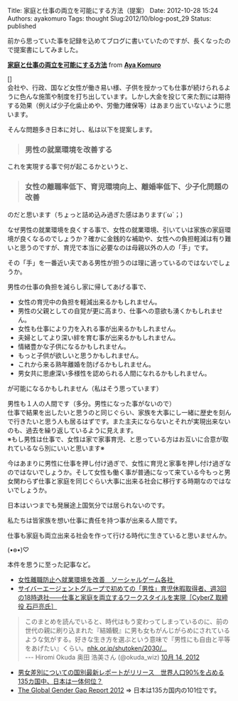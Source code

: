 Title: 家庭と仕事の両立を可能にする方法（提案）
Date: 2012-10-28 15:24
Authors: ayakomuro
Tags:  thought
Slug:2012/10/blog-post_29
Status: published






前から思っていた事を記録を込めてブログに書いていたのですが、長くなったので提案書にしてみました。

**[家庭と仕事の両立を可能にする方法](http://www.slideshare.net/popowa/ss-14919925 "家庭と仕事の両立を可能にする方法")**
from **[Aya Komuro](http://www.slideshare.net/popowa)**

[]  
会社や、行政、国など女性が働き易い様、子供を授かっても仕事が続けられるように色んな施策や制度を打ち出しています。しかし大金を投じて来た割には期待する効果（例えば少子化歯止めや、労働力確保等）はあまり出ていないように思います。







そんな問題多き日本に対し、私は以下を提案します。



> ### 男性の就業環境を改善する 

これを実現する事で何が起こるかというと、  

> ### 女性の離職率低下、育児環境向上、離婚率低下、少子化問題の改善

のだと思います（ちょっと詰め込み過ぎた感はあります(´ω\`；)









なぜ男性の就業環境を良くする事で、女性の就業環境、引いていは家族の家庭環境が良くなるのでしょうか？確かに金銭的な補助や、女性への負担軽減は有り難いと思うのですが、育児で本当に必要なのは母親以外の人の「手」です。





その「手」を一番近い夫である男性が担うのは理に適っているのではないでしょうか。





男性の仕事の負担を減らし家に帰してあげる事で、

-   女性の育児中の負担を軽減出来るかもしれません。
-   男性の父親としての自覚が更に高まり、仕事への意欲も湧くかもしれません。
-   女性も仕事により力を入れる事が出来るかもしれません。
-   夫婦としてより深い絆を育む事が出来るかもしれません。
-   情緒豊かな子供になるかもしれません。
-   もっと子供が欲しいと思うかもしれません。
-   これから来る熟年離婚を防げるかもしれません。
-   男女共に思慮深い多様性を認められる人間になれるかもしれません。

が可能になるかもしれません（私はそう思っています）

男性も１人の人間です（多分。男性になった事がないので）  
仕事で結果を出したいと思うのと同じぐらい、家族を大事にし一緒に歴史を刻んで行きたいと思う人も居るはずです。また主夫にならないとそれが実現出来ないのも、過去を繰り返しているように見えます。  
※もし男性は仕事で、女性は家で家事育児、と思っている方はお互いに合意が取れているなら別にいいと思います※

今はあまりに男性に仕事を押し付け過ぎで、女性に育児と家事を押し付け過ぎなのではないでしょうか。そして女性も働く事が普通になって来ている今もっと男女関わらず仕事と家庭を同じぐらい大事に出来る社会に移行する時期なのではないでしょうか。







日本はいつまでも発展途上国気分では居られないのです。

私たちは皆家族を想い仕事に責任を持つ事が出来る人間です。





仕事も家庭も両立出来る社会を作って行ける時代に生きていると思いませんか。

(•ө•)♡





本件を思うに至った記事など。





-   [女性離職防止へ就業環境を改善　ソーシャルゲーム各社 ](http://www.nikkei.com/article/DGXNASDD250NC_X21C12A0TJC000/)
-   [サイバーエージェントグループで初めての「男性」育児休暇取得者、週3回の18時退社――仕事と家庭を両立するワークスタイルを実現［CyberZ
    取締役
    石戸亮氏］](http://www.nikkei.com/article/DGXNASDD250NC_X21C12A0TJC000/)

> このまとめを読んでいると、時代はもう変わってしまっているのに、前の世代の親に刷り込まれた『結婚観』に男も女もがんじがらめにされているような気がする。好きな生き方を選ぶという意味で『男性にも自由と平等をあげたい』くらい。[nhk.or.jp/shutoken/2030/...](http://t.co/YhVMFtrV "http://www.nhk.or.jp/shutoken/2030/archive/121010/index2.html")  
> --- Hiromi Okuda 奥田 浩美さん (@okuda\_wiz) [10月 14,
> 2012](https://twitter.com/okuda_wiz/status/257321527748464640)

-   [男女差別についての国別最新レポートがリリース　世界人口90%を占める135カ国中、日本は一体何位？](http://irorio.jp/yuukashimoda/20121025/33274/)
-   [The Global Gender Gap Report
    2012](http://www3.weforum.org/docs/WEF_GenderGap_Report_2012.pdf) =\> 日本は135カ国内の101位です。
